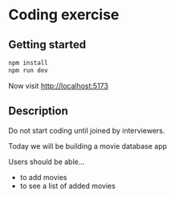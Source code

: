 # Coding exercise

## Getting started

```bash
npm install
npm run dev
```

Now visit [http://localhost:5173](http://localhost:5173)

## Description

Do not start coding until joined by interviewers.

Today we will be building a movie database app

Users should be able...

- to add movies
- to see a list of added movies
